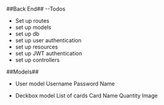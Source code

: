 ##Back End##
--Todos

-   Set up routes
-   set up models 
-   set up db 
-   set up user authentication 
-   set up resources  
-   set up JWT authentication 
-   set up controllers 



##Models##
- User model
Username
Password
Name 

- Deckbox model
List of cards 
Card Name 
Quantity 
Image 
